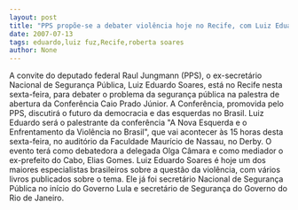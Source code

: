 ```yaml
---
layout: post
title: "PPS propõe-se a debater violência hoje no Recife, com Luiz Eduardo Soares"
date: 2007-07-13
tags: eduardo,luiz fuz,Recife,roberta soares
author: None
---
```

A convite do deputado federal Raul Jungmann (PPS), o ex-secret&aacute;rio Nacional de Seguran&ccedil;a P&uacute;blica, Luiz Eduardo Soares, est&aacute; no Recife nesta sexta-feira, para debater o problema da seguran&ccedil;a p&uacute;blica na palestra de abertura da Confer&ecirc;ncia Caio Prado J&uacute;nior. A Confer&ecirc;ncia, promovida pelo PPS, discutir&aacute; o futuro da democracia e das esquerdas no Brasil. 
Luiz Eduardo ser&aacute; o palestrante da confer&ecirc;ncia &quot;A Nova Esquerda e o Enfrentamento da Viol&ecirc;ncia no Brasil&quot;, que vai acontecer &agrave;s 15 horas desta sexta-feira, no audit&oacute;rio da Faculdade Maur&iacute;cio de Nassau, no Derby. 
O evento ter&aacute; como debatedora a delegada Olga C&acirc;mara e como mediador o ex-prefeito do Cabo, Elias Gomes. Luiz Eduardo Soares &eacute; hoje um dos maiores especialistas brasileiros sobre a quest&atilde;o da viol&ecirc;ncia, com v&aacute;rios livros publicados sobre o tema. Ele j&aacute; foi secret&aacute;rio Nacional de Seguran&ccedil;a P&uacute;blica no in&iacute;cio do Governo Lula e secret&aacute;rio de Seguran&ccedil;a do Governo do Rio de Janeiro.  